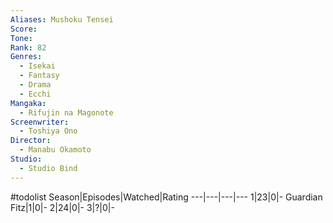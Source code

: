 ```yaml
---
Aliases: Mushoku Tensei
Score:
Tone:
Rank: 82
Genres:
  - Isekai
  - Fantasy
  - Drama
  - Ecchi
Mangaka:
  - Rifujin na Magonote
Screenwriter:
  - Toshiya Ono
Director:
  - Manabu Okamoto
Studio:
  - Studio Bind
---
```

#todolist
Season|Episodes|Watched|Rating
---|---|---|---
1|23|0|-
Guardian Fitz|1|0|-
2|24|0|-
3|?|0|-